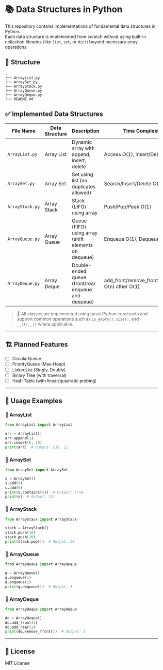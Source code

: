 # 📚 Data Structures in Python

This repository contains implementations of fundamental data structures in Python.  
Each data structure is implemented from scratch without using built-in collection libraries (like `list`, `set`, or `dict`) beyond necessary array operations.

## 📂 Structure

```
.
├── ArrayList.py
├── ArraySet.py
├── ArrayStack.py
├── ArrayQueue.py
├── ArrayDeque.py
└── README.md
```

## ✅ Implemented Data Structures

| File Name        | Data Structure | Description                                                      | Time Complexity (Average)                  |
|------------------|----------------|------------------------------------------------------------------|--------------------------------------------|
| `ArrayList.py`   | Array List     | Dynamic array with append, insert, delete                        | Access O(1), Insert/Delete O(n)            |
| `ArraySet.py`    | Array Set      | Set using list (no duplicates allowed)                           | Search/Insert/Delete O(n)                  |
| `ArrayStack.py`  | Array Stack    | Stack (LIFO) using array                                         | Push/Pop/Peek O(1)                         |
| `ArrayQueue.py`  | Array Queue    | Queue (FIFO) using array (shift elements on dequeue)             | Enqueue O(1), Dequeue O(n)                 |
| `ArrayDeque.py`  | Array Deque    | Double-ended queue (front/rear enqueue and dequeue)              | add_front/remove_front/clear/contains/to_list O(n) other O(1)  |


> 🔸 All classes are implemented using basic Python constructs and support common operations such as `is_empty()`, `size()`, and `__str__()` where applicable.

---

## 🏗️ Planned Features

- [ ] CircularQueue
- [ ] PriorityQueue (Max-Heap)
- [ ] LinkedList (Singly, Doubly)
- [ ] Binary Tree (with traversal)
- [ ] Hash Table (with linear/quadratic probing)

---

## 🧪 Usage Examples

### 🔹 ArrayList
```python
from ArrayList import ArrayList

arr = ArrayList()
arr.append(1)
arr.insert(0, 10)
print(arr)  # Output: [10, 1]
```

### 🔹 ArraySet
```python
from ArraySet import ArraySet

s = ArraySet()
s.add(5)
s.add(5)
print(s.contains(5))  # Output: True
print(s)  # Output: [5]
```

### 🔹 ArrayStack
```python
from ArrayStack import ArrayStack

stack = ArrayStack()
stack.push(10)
stack.push(20)
print(stack.pop())  # Output: 20
```

### 🔹 ArrayQueue
```python
from ArrayQueue import ArrayQueue

q = ArrayQueue()
q.enqueue(1)
q.enqueue(2)
print(q.dequeue())  # Output: 1
```

### 🔹 ArrayDeque
```python
from ArrayDeque import ArrayDeque

dq = ArrayDeque()
dq.add_front(1)
dq.add_rear(2)
print(dq.remove_front())  # Output: 1
```

---

## 📄 License

MIT License
